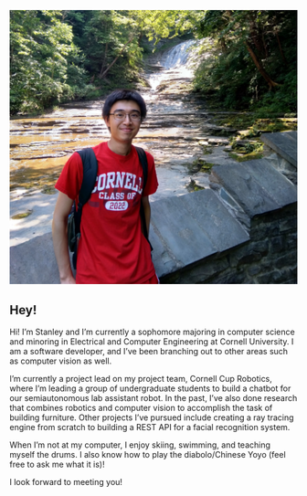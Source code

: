 ![](../../static/main_pic_fixed.jpg)

## Hey!

Hi! I’m Stanley and I’m currently a sophomore majoring in computer science and minoring in Electrical and Computer Engineering at Cornell University. I am a software developer, and I’ve been branching out to other areas such as computer vision as well. 

I’m currently a project lead on my project team, Cornell Cup Robotics, where I’m leading a group of undergraduate students to build a chatbot for our semiautonomous lab assistant robot. In the past, I’ve also done research that combines robotics and computer vision to accomplish the task of building furniture. Other projects I’ve pursued include creating a ray tracing engine from scratch to building a REST API for a facial recognition system.

When I’m not at my computer, I enjoy skiing, swimming, and teaching myself the drums. I also know how to play the diabolo/Chinese Yoyo (feel free to ask me what it is)!

I look forward to meeting you!
